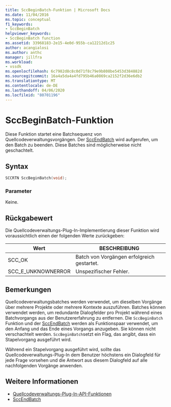 ```yaml
---
title: SccBeginBatch-Funktion | Microsoft Docs
ms.date: 11/04/2016
ms.topic: conceptual
f1_keywords:
- SccBeginBatch
helpviewer_keywords:
- SccBeginBatch function
ms.assetid: 33968183-2e15-4e0d-955b-ca12212d1c25
author: acangialosi
ms.author: anthc
manager: jillfra
ms.workload:
- vssdk
ms.openlocfilehash: 6c7982d8c8c0d71f8c79e9b808be5453d384882d
ms.sourcegitcommit: 16a4a5da4a4fd795b46a0869ca2152f2d36e6db2
ms.translationtype: MT
ms.contentlocale: de-DE
ms.lasthandoff: 04/06/2020
ms.locfileid: "80701196"
---
```

# <a name="sccbeginbatch-function"></a>SccBeginBatch-Funktion
Diese Funktion startet eine Batchsequenz von Quellcodeverwaltungsvorgängen. Der [SccEndBatch](../extensibility/sccendbatch-function.md) wird aufgerufen, um den Batch zu beenden. Diese Batches sind möglicherweise nicht geschachtelt.

## <a name="syntax"></a>Syntax

```cpp
SCCRTN SccBeginBatch(void);
```

### <a name="parameters"></a>Parameter
 Keine.

## <a name="return-value"></a>Rückgabewert
 Die Quellcodeverwaltungs-Plug-In-Implementierung dieser Funktion wird voraussichtlich einen der folgenden Werte zurückgeben:

|Wert|BESCHREIBUNG|
|-----------|-----------------|
|SCC_OK|Batch von Vorgängen erfolgreich gestartet.|
|SCC_E_UNKNOWNERROR|Unspezifischer Fehler.|

## <a name="remarks"></a>Bemerkungen
 Quellcodeverwaltungsbatches werden verwendet, um dieselben Vorgänge über mehrere Projekte oder mehrere Kontexte auszuführen. Batches können verwendet werden, um redundante Dialogfelder pro Projekt während eines Batchvorgangs aus der Benutzererfahrung zu entfernen. Die `SccBeginBatch` Funktion und der [SccEndBatch](../extensibility/sccendbatch-function.md) werden als Funktionspaar verwendet, um den Anfang und das Ende eines Vorgangs anzugeben. Sie können nicht verschachtelt werden. `SccBeginBatch`setzt ein Flag, das angibt, dass ein Stapelvorgang ausgeführt wird.

 Während ein Stapelvorgang ausgeführt wird, sollte das Quellcodeverwaltungs-Plug-In dem Benutzer höchstens ein Dialogfeld für jede Frage vorsehen und die Antwort aus diesem Dialogfeld auf alle nachfolgenden Vorgänge anwenden.

## <a name="see-also"></a>Weitere Informationen
- [Quellcodeverwaltungs-Plug-In-API-Funktionen](../extensibility/source-control-plug-in-api-functions.md)
- [SccEndBatch](../extensibility/sccendbatch-function.md)
